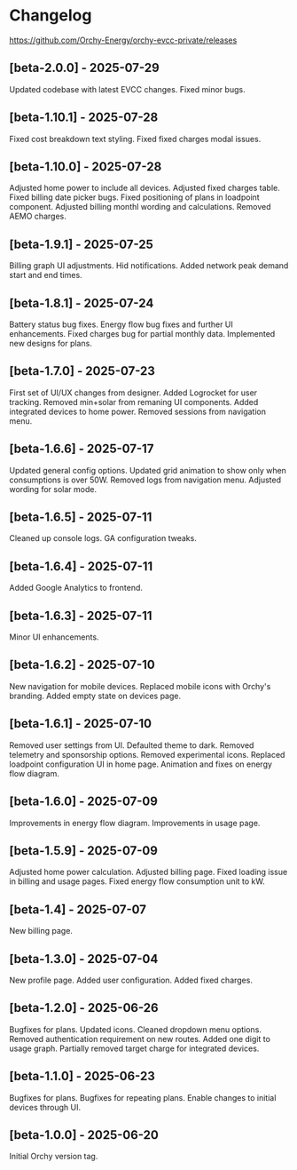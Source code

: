 # Changelog

https://github.com/Orchy-Energy/orchy-evcc-private/releases

## [beta-2.0.0] - 2025-07-29
Updated codebase with latest EVCC changes.
Fixed minor bugs.

## [beta-1.10.1] - 2025-07-28
Fixed cost breakdown text styling. 
Fixed fixed charges modal issues. 

## [beta-1.10.0] - 2025-07-28
Adjusted home power to include all devices. 
Adjusted fixed charges table. 
Fixed billing date picker bugs. 
Fixed positioning of plans in loadpoint component. 
Adjusted billing monthl wording and calculations. 
Removed AEMO charges. 

## [beta-1.9.1] - 2025-07-25
Billing graph UI adjustments. 
Hid notifications. 
Added network peak demand start and end times. 

## [beta-1.8.1] - 2025-07-24
Battery status bug fixes. 
Energy flow bug fixes and further UI enhancements. 
Fixed charges bug for partial monthly data. 
Implemented new designs for plans. 

## [beta-1.7.0] - 2025-07-23
First set of UI/UX changes from designer. 
Added Logrocket for user tracking. 
Removed min+solar from remaning UI components. 
Added integrated devices to home power. 
Removed sessions from navigation menu. 

## [beta-1.6.6] - 2025-07-17
Updated general config options. 
Updated grid animation to show only when consumptions is over 50W. 
Removed logs from navigation menu. 
Adjusted wording for solar mode. 

## [beta-1.6.5] - 2025-07-11
Cleaned up console logs. 
GA configuration tweaks. 

## [beta-1.6.4] - 2025-07-11
Added Google Analytics to frontend.

## [beta-1.6.3] - 2025-07-11
Minor UI enhancements.

## [beta-1.6.2] - 2025-07-10
New navigation for mobile devices. 
Replaced mobile icons with Orchy's branding. 
Added empty state on devices page. 

## [beta-1.6.1] - 2025-07-10
Removed user settings from UI. 
Defaulted theme to dark. 
Removed telemetry and sponsorship options. 
Removed experimental icons. 
Replaced loadpoint configuration UI in home page. 
Animation and fixes on energy flow diagram. 

## [beta-1.6.0] - 2025-07-09
Improvements in energy flow diagram. 
Improvements in usage page. 

## [beta-1.5.9] - 2025-07-09
Adjusted home power calculation. 
Adjusted billing page. 
Fixed loading issue in billing and usage pages. 
Fixed energy flow consumption unit to kW. 

## [beta-1.4] - 2025-07-07
New billing page.

## [beta-1.3.0] - 2025-07-04
New profile page. 
Added user configuration. 
Added fixed charges. 

## [beta-1.2.0] - 2025-06-26
Bugfixes for plans. 
Updated icons. 
Cleaned dropdown menu options. 
Removed authentication requirement on new routes. 
Added one digit to usage graph. 
Partially removed target charge for integrated devices. 

## [beta-1.1.0] - 2025-06-23
Bugfixes for plans. 
Bugfixes for repeating plans. 
Enable changes to initial devices through UI. 

## [beta-1.0.0] - 2025-06-20
Initial Orchy version tag. 
